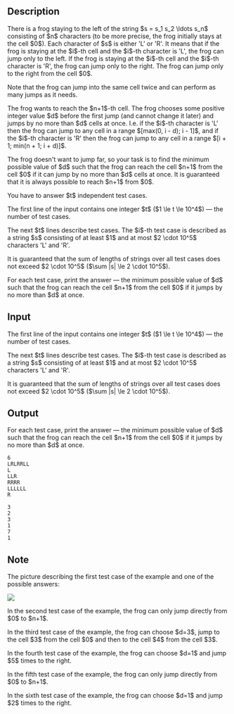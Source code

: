 ## Description

<div><p>There is a frog staying to the left of the string $s = s_1 s_2 \ldots s_n$ consisting of $n$ characters (to be more precise, the frog initially stays at the cell $0$). Each character of $s$ is either '<span class="tex-font-style-tt">L</span>' or '<span class="tex-font-style-tt">R</span>'. It means that if the frog is staying at the $i$-th cell and the $i$-th character is '<span class="tex-font-style-tt">L</span>', the frog can jump only to the left. If the frog is staying at the $i$-th cell and the $i$-th character is '<span class="tex-font-style-tt">R</span>', the frog can jump only to the right. <span class="tex-font-style-bf">The frog can jump only to the right from the cell $0$</span>.</p><p><span class="tex-font-style-bf">Note that the frog can jump into the same cell twice and can perform as many jumps as it needs</span>.</p><p>The frog wants to reach the $n+1$-th cell. The frog chooses some <span class="tex-font-style-bf">positive integer</span> value $d$ <span class="tex-font-style-bf">before the first jump</span> (and cannot change it later) and jumps by no more than $d$ cells at once. I.e. if the $i$-th character is '<span class="tex-font-style-tt">L</span>' then the frog can jump to any cell in a range $[max(0, i - d); i - 1]$, and if the $i$-th character is '<span class="tex-font-style-tt">R</span>' then the frog can jump to any cell in a range $[i + 1; min(n + 1; i + d)]$.</p><p>The frog doesn't want to jump far, so your task is to find the minimum possible value of $d$ such that the frog can reach the cell $n+1$ from the cell $0$ if it can jump by no more than $d$ cells at once. <span class="tex-font-style-bf">It is guaranteed that it is always possible to reach $n+1$ from $0$</span>.</p><p>You have to answer $t$ independent test cases.</p></div><div class="input-specification"><p>The first line of the input contains one integer $t$ ($1 \le t \le 10^4$) — the number of test cases.</p><p>The next $t$ lines describe test cases. The $i$-th test case is described as a string $s$ consisting of at least $1$ and at most $2 \cdot 10^5$ characters '<span class="tex-font-style-tt">L</span>' and '<span class="tex-font-style-tt">R</span>'.</p><p>It is guaranteed that the sum of lengths of strings over all test cases does not exceed $2 \cdot 10^5$ ($\sum |s| \le 2 \cdot 10^5$).</p></div><div class="output-specification"><p>For each test case, print the answer — the minimum possible value of $d$ such that the frog can reach the cell $n+1$ from the cell $0$ if it jumps by no more than $d$ at once.</p></div>

## Input

<p>The first line of the input contains one integer $t$ ($1 \le t \le 10^4$) — the number of test cases.</p><p>The next $t$ lines describe test cases. The $i$-th test case is described as a string $s$ consisting of at least $1$ and at most $2 \cdot 10^5$ characters '<span class="tex-font-style-tt">L</span>' and '<span class="tex-font-style-tt">R</span>'.</p><p>It is guaranteed that the sum of lengths of strings over all test cases does not exceed $2 \cdot 10^5$ ($\sum |s| \le 2 \cdot 10^5$).</p>

## Output

<p>For each test case, print the answer — the minimum possible value of $d$ such that the frog can reach the cell $n+1$ from the cell $0$ if it jumps by no more than $d$ at once.</p>





```input1
6
LRLRRLL
L
LLR
RRRR
LLLLLL
R
```




```output1
3
2
3
1
7
1
```



## Note

<p>The picture describing the first test case of the example and one of the possible answers:</p><p><img class="tex-graphics" src="file://yLpIOYvj.png" style="max-width: 100.0%;max-height: 100.0%;"></p><p>In the second test case of the example, the frog can only jump directly from $0$ to $n+1$.</p><p>In the third test case of the example, the frog can choose $d=3$, jump to the cell $3$ from the cell $0$ and then to the cell $4$ from the cell $3$.</p><p>In the fourth test case of the example, the frog can choose $d=1$ and jump $5$ times to the right.</p><p>In the fifth test case of the example, the frog can only jump directly from $0$ to $n+1$.</p><p>In the sixth test case of the example, the frog can choose $d=1$ and jump $2$ times to the right.</p>
